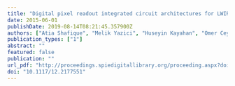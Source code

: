 ```yaml
---
title: "Digital pixel readout integrated circuit architectures for LWIR"
date: 2015-06-01
publishDate: 2019-08-14T08:21:45.357900Z
authors: ["Atia Shafique", "Melik Yazici", "Huseyin Kayahan", "Omer Ceylan", "Yasar Gurbuz"]
publication_types: ["1"]
abstract: ""
featured: false
publication: ""
url_pdf: "http://proceedings.spiedigitallibrary.org/proceeding.aspx?doi=10.1117/12.2177551"
doi: "10.1117/12.2177551"
---
```



